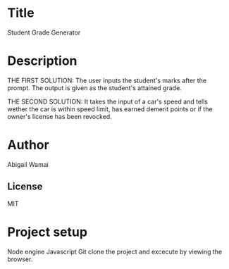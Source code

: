 # Title
Student Grade Generator

# Description
THE FIRST SOLUTION:
The user inputs the student's marks after the prompt. The output is given as the student's attained grade.

THE SECOND SOLUTION:
It takes the input of a car's speed and tells wether the car is within speed limit, has earned demerit points or if the owner's license has been revocked.
# Author
Abigail Wamai

## License
MIT

# Project setup
Node engine
Javascript
Git clone the project and excecute by viewing the browser.
